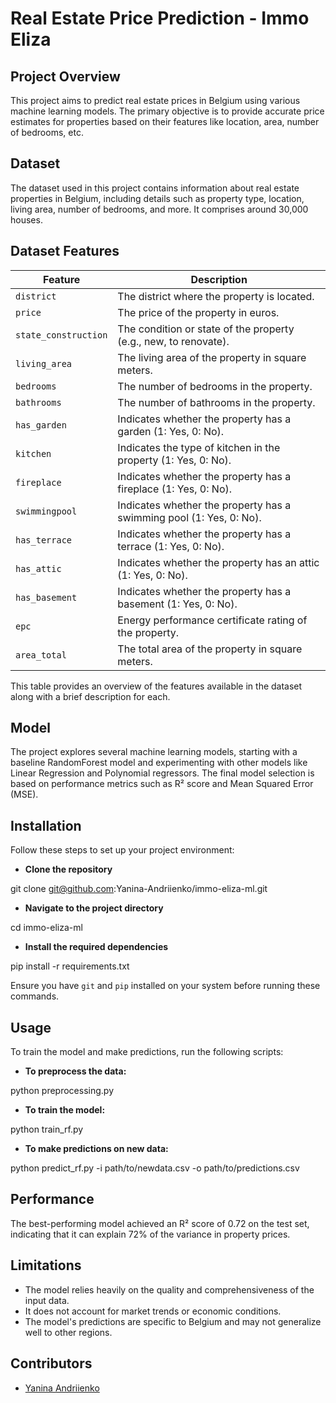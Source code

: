 # Real Estate Price Prediction - Immo Eliza

## Project Overview

This project aims to predict real estate prices in Belgium using various machine learning models. The primary objective is to provide accurate price estimates for properties based on their features like location, area, number of bedrooms, etc.

## Dataset

The dataset used in this project contains information about real estate properties in Belgium, including details such as property type, location, living area, number of bedrooms, and more. It comprises around 30,000 houses.

## Dataset Features

| Feature              | Description                                                         |
| -------------------- | ------------------------------------------------------------------- |
| `district`           | The district where the property is located.                         |
| `price`              | The price of the property in euros.                                 |
| `state_construction` | The condition or state of the property (e.g., new, to renovate).    |
| `living_area`        | The living area of the property in square meters.                   |
| `bedrooms`           | The number of bedrooms in the property.                             |
| `bathrooms`          | The number of bathrooms in the property.                            |
| `has_garden`         | Indicates whether the property has a garden (1: Yes, 0: No).        |
| `kitchen`            | Indicates the type of kitchen in the property (1: Yes, 0: No).      |
| `fireplace`          | Indicates whether the property has a fireplace (1: Yes, 0: No).     |
| `swimmingpool`       | Indicates whether the property has a swimming pool (1: Yes, 0: No). |
| `has_terrace`        | Indicates whether the property has a terrace (1: Yes, 0: No).       |
| `has_attic`          | Indicates whether the property has an attic (1: Yes, 0: No).        |
| `has_basement`       | Indicates whether the property has a basement (1: Yes, 0: No).      |
| `epc`                | Energy performance certificate rating of the property.              |
| `area_total`         | The total area of the property in square meters.                    |

This table provides an overview of the features available in the dataset along with a brief description for each.

## Model

The project explores several machine learning models, starting with a baseline RandomForest model and experimenting with other models like Linear Regression and Polynomial regressors. The final model selection is based on performance metrics such as R² score and Mean Squared Error (MSE).

## Installation

Follow these steps to set up your project environment:

- **Clone the repository**

git clone git@github.com:Yanina-Andriienko/immo-eliza-ml.git

- **Navigate to the project directory**

cd immo-eliza-ml

- **Install the required dependencies**

pip install -r requirements.txt

Ensure you have `git` and `pip` installed on your system before running these commands.

## Usage

To train the model and make predictions, run the following scripts:

- **To preprocess the data:**

python preprocessing.py

- **To train the model:**

python train_rf.py

- **To make predictions on new data:**

python predict_rf.py -i path/to/newdata.csv -o path/to/predictions.csv

## Performance

The best-performing model achieved an R² score of 0.72 on the test set, indicating that it can explain 72% of the variance in property prices.

## Limitations

- The model relies heavily on the quality and comprehensiveness of the input data.
- It does not account for market trends or economic conditions.
- The model's predictions are specific to Belgium and may not generalize well to other regions.

## Contributors

- [Yanina Andriienko](https://www.linkedin.com/in/yanina-andriienko-7a2984287/)
